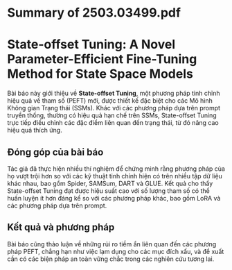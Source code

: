 # Summary of 2503.03499.pdf

# State-offset Tuning: A Novel Parameter-Efficient Fine-Tuning Method for State Space Models

Bài báo này giới thiệu về **State-offset Tuning**, một phương pháp tinh chỉnh hiệu quả về tham số (PEFT) mới, được thiết kế đặc biệt cho các Mô hình Không gian Trạng thái (SSMs). Khác với các phương pháp dựa trên prompt truyền thống, thường có hiệu quả hạn chế trên SSMs, State-offset Tuning trực tiếp điều chỉnh các đặc điểm liên quan đến trạng thái, từ đó nâng cao hiệu quả thích ứng.

## Đóng góp của bài báo

Tác giả đã thực hiện nhiều thí nghiệm để chứng minh rằng phương pháp của họ vượt trội hơn so với các kỹ thuật tinh chỉnh hiện có trên nhiều tập dữ liệu khác nhau, bao gồm Spider, SAMSum, DART và GLUE. Kết quả cho thấy State-offset Tuning đạt được hiệu suất cao với số lượng tham số có thể huấn luyện ít hơn đáng kể so với các phương pháp khác, bao gồm LoRA và các phương pháp dựa trên prompt.

## Kết quả và phương pháp

Bài báo cũng thảo luận về những rủi ro tiềm ẩn liên quan đến các phương pháp PEFT, chẳng hạn như việc lạm dụng cho các mục đích xấu, và đề xuất cần có các biện pháp an toàn vững chắc trong các nghiên cứu tương lai.
